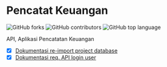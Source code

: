 # Pencatat Keuangan

![GitHub forks](https://img.shields.io/github/forks/aspsptyd/catat-keuangan.svg) ![GitHub contributors](https://img.shields.io/github/contributors/aspsptyd/catat-keuangan.svg) ![GitHub top language](https://img.shields.io/github/languages/top/aspsptyd/catat-keuangan.svg)

API, Aplikasi Pencatatan Keuangan

- [x] <a href="https://github.com/aspsptyd/catat-keuangan/wiki/Re-import-migration-Database-Master">Dokumentasi re-import project database</a>
- [x] <a href="https://github.com/aspsptyd/catat-keuangan/wiki/Req.-API-Login">Dokumentasi req. API login user</a>